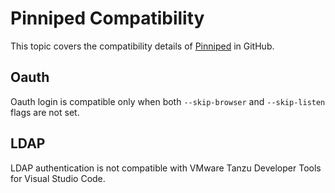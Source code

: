 # Pinniped Compatibility

This topic covers the compatibility details of [Pinniped](https://github.com/vmware-tanzu/pinniped)
in GitHub.

## <a id="oauth"></a> Oauth

Oauth login is compatible only when both `--skip-browser` and `--skip-listen` flags are not set.

## <a id="ldap"></a> LDAP

LDAP authentication is not compatible with VMware Tanzu Developer Tools for Visual Studio Code.
